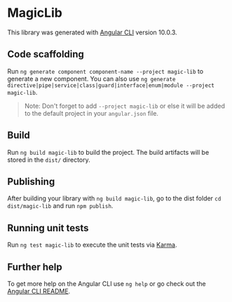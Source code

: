 # MagicLib

This library was generated with [Angular CLI](https://github.com/angular/angular-cli) version 10.0.3.

## Code scaffolding
Run `ng generate component component-name --project magic-lib` to generate a new component. You can also use `ng generate directive|pipe|service|class|guard|interface|enum|module --project magic-lib`.
> Note: Don't forget to add `--project magic-lib` or else it will be added to the default project in your `angular.json` file. 

## Build

Run `ng build magic-lib` to build the project. The build artifacts will be stored in the `dist/` directory.

## Publishing

After building your library with `ng build magic-lib`, go to the dist folder `cd dist/magic-lib` and run `npm publish`.

## Running unit tests

Run `ng test magic-lib` to execute the unit tests via [Karma](https://karma-runner.github.io).

## Further help

To get more help on the Angular CLI use `ng help` or go check out the [Angular CLI README](https://github.com/angular/angular-cli/blob/master/README.md).

